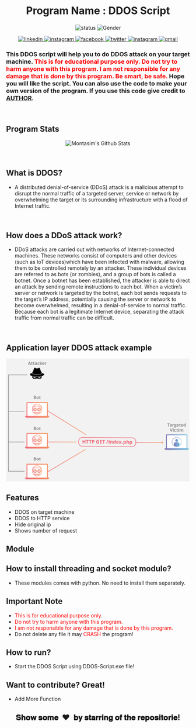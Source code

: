 <h1 align="center">Program Name : DDOS Script</h1>

<p align="center">
  <img align="center" alt="status" src="https://forthebadge.com/images/badges/built-with-love.svg" />
  <img align="center" alt="Gender" src="https://forthebadge.com/images/badges/made-with-python.svg" />
</p>

<p align="center">
  <a href="https://www.linkedin.com/in/montasim" target="_blank">
    <img alt="linkedin" src="https://img.shields.io/badge/linkedin-%230077B5.svg?&style=for-the-badge&logo=linkedin&logoColor=white&color=071A2C" alt="LinkedIn"/>
  </a>
  <a href="https://stackoverflow.com/users/10429621/coderaid" target="_blank">
    <img alt="instagram" src="https://img.shields.io/badge/stackoverflow-%23E4405F.svg?&style=for-the-badge&logo=stackoverflow&logoColor=white&color=071A2C"                           alt="stackoverflow"/>
  </a>
  <a href="https://www.facebook.com/mr.montasim/" target="_blank">
    <img alt="facebook" src="https://img.shields.io/badge/facebook-%231877F2.svg?&style=for-the-badge&logo=facebook&logoColor=white&color=071A2C" alt="Facebook"/>
  </a>
    <a href="https://twitter.com/montasimmamun" target="_blank">
    <img alt="twitter" src="https://img.shields.io/badge/twitter-%231DA1F2.svg?&style=for-the-badge&logo=twitter&logoColor=white&color=071A2C" alt="Twitter"/>
  </a>
  <a href="https://instagram.com/" target="_blank">
    <img alt="instagram" src="https://img.shields.io/badge/instagram-%23E4405F.svg?&style=for-the-badge&logo=instagram&logoColor=white&color=071A2C" alt="Instagram"/>
  </a>
  <a href="mailto:montasimmamun@gmail.com?">
    <img alt="gmail" src="https://img.shields.io/badge/gmail-%231877F2.svg?&style=for-the-badge&logo=gmail&logoColor=white&color=071A2C" alt="gmail"/>
  </a>
</p>


<h3 align="left">This DDOS script will help you to do DDOS attack on your target machine. <font color='red'>This is for educational purpose only. Do not try to harm anyone with this program. I am not responsible for any damage that is done by this program. Be smart, be safe.</font> Hope you will like the script. You can also use the code to make your own version of the program. If you use this code give credit to <a href="https://montasim.github.io">AUTHOR</a>.</h3>


<br>

<h2 align="left">Program Stats</h2>
<p align="center">
  <img alt="Montasim's Github Stats" src = "https://github-readme-stats.vercel.app/api/pin/?username=montasim&repo=DDOS-Script&show_icons=true&theme=radical&line_height=27&bg_color=0,EC6C6C,FFD479,FFFC79,73FA79&theme=graywhite">
</p>

<br>

<h2>What is DDOS?</h2>

- A distributed denial-of-service (DDoS) attack is a malicious attempt to disrupt the normal traffic of a targeted server, service or network by overwhelming the target or its surrounding infrastructure with a flood of Internet traffic. 

<br>

<h2>How does a DDoS attack work?</h2>

- DDoS attacks are carried out with networks of Internet-connected machines. These networks consist of computers and other devices (such as IoT devices)which have been infected with malware, allowing them to be controlled remotely by an attacker. These individual devices are referred to as bots (or zombies), and a group of bots is called a botnet. Once a botnet has been established, the attacker is able to direct an attack by sending remote instructions to each bot. When a victim’s server or network is targeted by the botnet, each bot sends requests to the target’s IP address, potentially causing the server or network to become overwhelmed, resulting in a denial-of-service to normal traffic. Because each bot is a legitimate Internet device, separating the attack traffic from normal traffic can be difficult.

<br>

<h2>Application layer DDOS attack example</h2>

<p align="center">
  <img alt="Application layer DDOS attack example" src = "\\extra\\ddos demonestration.png">
</p>

<h2>Features</h2>

- DDOS on target machine
- DDOS to HTTP service
- Hide original ip
- Shows number of request

 <h2>Module</h2>
 



<h2>How to install threading and socket module?</h2>

- These modules comes with python. No need to install them separately.

<h2>Important Note</h2>

- <font color='red'>This is for educational purpose only.</font>
- <font color='red'>Do not try to harm anyone with this program.</font>
- <font color='red'>I am not responsible for any damage that is done by this program.</font>
- Do not delete any file it may <font color='red'>CRASH</font> the program!


<h2>How to run?</h2>

- Start the DDOS Script using DDOS-Script.exe file!

<h2>Want to contribute? Great!</h2>

 - Add More Function
 
 [//]: # "show some love paragraph"

<h2 align="center">𝐒𝐡𝐨𝐰 𝐬𝐨𝐦𝐞 &nbsp;❤️&nbsp; 𝐛𝐲 𝐬𝐭𝐚𝐫𝐫𝐢𝐧𝐠 𝐨𝐟 𝐭𝐡𝐞 𝐫𝐞𝐩𝐨𝐬𝐢𝐭𝐨𝐫𝐢𝐞!</h2>